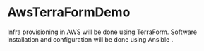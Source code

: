 # AwsTerraFormDemo

 Infra provisioning in AWS  will be done using  TerraForm.
 Software installation and configuration will be done using Ansible .
